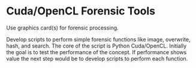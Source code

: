 # Cuda/OpenCL Forensic Tools
Use graphics card(s) for forensic processing.

Develop scripts to perform simple forensic functions like image, overwrite, hash, and search. The core of the script is Python Cuda/OpenCL. Initially the goal is to test the performance of the concept. If performance shows value the next step would be to develop scripts to perform each function.
